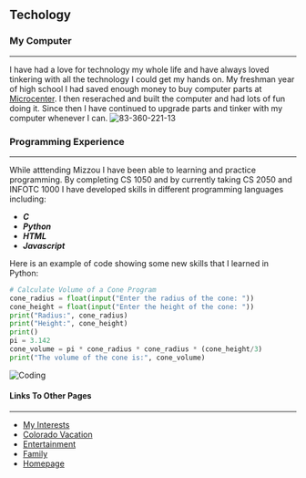 ## Techology

### My Computer
---
I have had a love for technology my whole life and have always loved tinkering with all the technology I could get my hands on. My freshman year of high school I had saved enough money to buy computer parts at [Microcenter](https://www.microcenter.com/). I then reserached and built the computer and had lots of fun doing it. Since then I have continued to upgrade parts and tinker with my computer whenever I can.
![83-360-221-13](https://user-images.githubusercontent.com/116123387/197309904-b7e38dca-6e21-4266-bc90-4f884ab0357c.jpeg)

### Programming Experience
---
While atttending Mizzou I have been able to learning and practice programming. By completing CS 1050 and by currently taking CS 2050 and INFOTC 1000 I have developed skills in different programming languages including:

* **_C_**
* **_Python_**
* **_HTML_**
* **_Javascript_**

Here is an example of code showing some new skills that I learned in Python: 

```python
# Calculate Volume of a Cone Program
cone_radius = float(input("Enter the radius of the cone: "))
cone_height = float(input("Enter the height of the cone: "))
print("Radius:", cone_radius)
print("Height:", cone_height)
print()
pi = 3.142
cone_volume = pi * cone_radius * cone_radius * (cone_height/3)
print("The volume of the cone is:", cone_volume)
```
![Coding](https://www.zdnet.com/a/img/resize/0a6b0be2f543ddbf313fc83a706b807b77c3c202/2021/07/19/8a337c80-5ed6-43a1-98fb-b981d420890f/programming-languages-shutterstock-1680857539.jpg?auto=webp&fit=crop&height=900&width=1200)

#### Links To Other Pages
---
* [My Interests](markdown_one.md)
* [Colorado Vacation](markdown_two.md)
* [Entertainment](markdown_four.md)
* [Family](markdown_five.md)
* [Homepage](README.md)